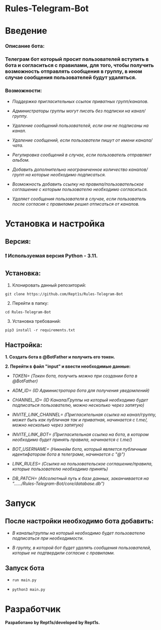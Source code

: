 # Rules-Telegram-Bot

# Введение

### Описание бота:

### Телеграм бот который просит пользователей вступить в бота и согласиться с правилами, для того, чтобы получить возможность отправлять сообщения в группу, в ином случае сообщения пользователей будут удаляться.


### Возможности:

- _Поддержка пригласительных ссылок приватных групп/каналов._
  
- _Администраторы группы могут писать без подписки на канал/группу._
  
- _Удаление сообщений пользователей, если они не подписаны на канал._
  
- _Удаление сообщений, если пользователи пишут от имени канала/чата._
  
- _Регулировка сообщений в случае, если пользователь отправляет альбом._

- _Добавить дополнительно неограниченное количество каналов/групп на которые необходимо подписаться._

- _Возможность добавить ссылку на правила/пользовательское соглашение с которым пользователю необходимо согласиться._

- _Удаляет сообщения пользователя в случае, если пользователь после согласия с правилами решил отписаться от каналов._



# Установка и настройка

## Версия:
### __❗ Используемая версия Python - 3.11.__

## Установка:

1. Клонировать данный репозиторий:

```git clone https://github.com/Rept1s/Rules-Telegram-Bot```

2. Перейти в папку:

```cd Rules-Telegram-Bot```

3. Установка требований:

```pip3 install -r requirements.txt```

## Настройка:

__1. Создать бота в @BotFather и получить его токен.__

__2. Перейти в файл "input" и ввести необходимые данные:__

- _TOKEN= (Токен бота, получить можно при создании бота в @BotFather)_

- _ADM_ID= (ID Администратора бота для получения уведомлений)_

- _CHANNEL_ID= (ID Канала/Группы на который необходимо будет подписаться пользователю, можно несколько через запятую)_

- _INVITE_LINK_CHANNEL= (Пригласительная ссылка на канал/группу, может быть как публичная так и приватная, начинается с t.me/, можно несколько через запятую)_

- _INVITE_LINK_BOT= (Пригласительная ссылка на бота, в котором необходимо будет принять правила, начинается с t.me/)_

- _BOT_USERNAME= (Никнейм бота, который является публичным идентифатором бота в телеграме, начинается с "@")_

- _LINK_RULES= (Ссылка на пользовательское соглашение/правила, которые пользователю необходимо принять)_

- _DB_PATCH= (Абсолютный путь к базе данных, заканчивается на "....../Rules-Telegram-Bot/core/database.db")_

# Запуск

## После настройки необходимо бота добавить:

- _В каналы/группы на который необходимо будет пользователю подписаться при необходимости._

- _В группу, в которой бот будет удалять сообщения пользователей, которые не подтвердили согласие с правилами._

## Запуск бота

- ```run main.py```
  
- ```python3 main.py```
  
# Разработчик

__Разработано by Rept1s/developed by Rept1s.__
